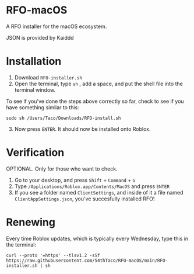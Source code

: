 # RFO-macOS

A RFO installer for the macOS ecosystem.

JSON is provided by Kaiddd

# Installation
1. Download `RFO-installer.sh`
2. Open the terminal, type `sh` , add a space, and put the shell file into the terminal window.

To see if you've done the steps above correctly so far, check to see if you have something similar to this:
```
sudo sh /Users/Taco/Downloads/RFO-install.sh
```
3. Now press `ENTER`. It should now be installed onto Roblox.

# Verification
OPTIONAL. Only for those who want to check.
1. Go to your desktop, and press `Shift` + `Command` + `G`
2. Type `/Applications/Roblox.app/Contents/MacOS` and press `ENTER`
3. If you see a folder named `ClientSettings`, and inside of it a file named `ClientAppSettings.json`, you've succesfully installed RFO!

# Renewing
Every time Roblox updates, which is typically every Wednesday, type this in the terminal:

```
curl --proto '=https' --tlsv1.2 -sSf https://raw.githubusercontent.com/54thTaco/RFO-macOS/main/RFO-installer.sh | sh
```

